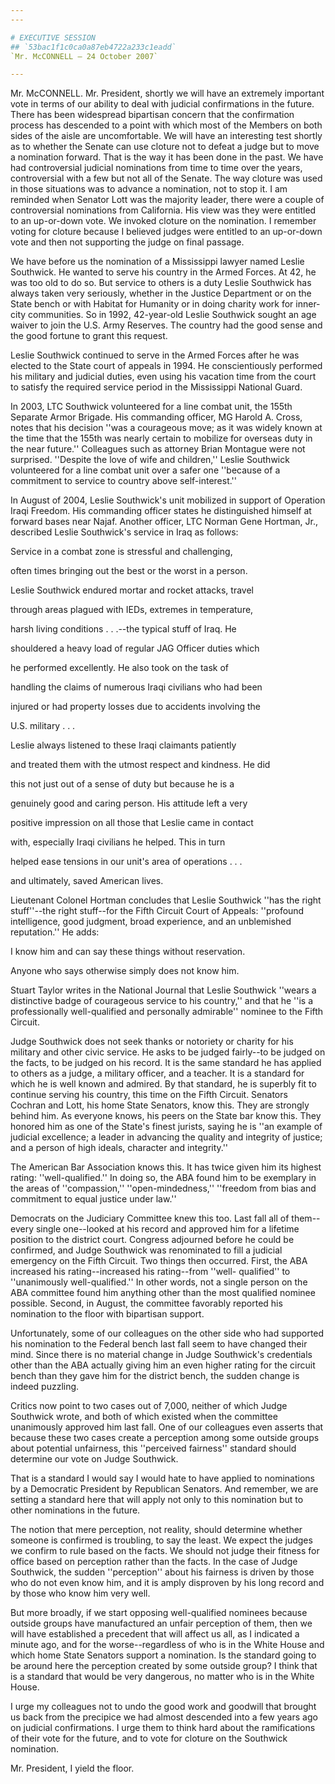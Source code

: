 ```yaml
---
---

# EXECUTIVE SESSION
## `53bac1f1c0ca0a87eb4722a233c1eadd`
`Mr. McCONNELL — 24 October 2007`

---
```



Mr. McCONNELL. Mr. President, shortly we will have an extremely 
important vote in terms of our ability to deal with judicial 
confirmations in the future. There has been widespread bipartisan 
concern that the confirmation process has descended to a point with 
which most of the Members on both sides of the aisle are uncomfortable. 
We will have an interesting test shortly as to whether the Senate can 
use cloture not to defeat a judge but to move a nomination forward. 
That is the way it has been done in the past. We have had controversial 
judicial nominations from time to time over the years, controversial 
with a few but not all of the Senate. The way cloture was used in those 
situations was to advance a nomination, not to stop it. I am reminded 
when Senator Lott was the majority leader, there were a couple of 
controversial nominations from California. His view was they were 
entitled to an up-or-down vote. We invoked cloture on the nomination. I 
remember voting for cloture because I believed judges were entitled to 
an up-or-down vote and then not supporting the judge on final passage.

We have before us the nomination of a Mississippi lawyer named Leslie 
Southwick. He wanted to serve his country in the Armed Forces. At 42, 
he was too old to do so. But service to others is a duty Leslie 
Southwick has always taken very seriously, whether in the Justice 
Department or on the State bench or with Habitat for Humanity or in 
doing charity work for inner-city communities. So in 1992, 42-year-old 
Leslie Southwick sought an age waiver to join the U.S. Army Reserves. 
The country had the good sense and the good fortune to grant this 
request.

Leslie Southwick continued to serve in the Armed Forces after he was 
elected to the State court of appeals in 1994. He conscientiously 
performed his military and judicial duties, even using his vacation 
time from the court to satisfy the required service period in the 
Mississippi National Guard.

In 2003, LTC Southwick volunteered for a line combat unit, the 155th 
Separate Armor Brigade. His commanding officer, MG Harold A. Cross, 
notes that his decision ''was a courageous move; as it was widely known 
at the time that the 155th was nearly certain to mobilize for overseas 
duty in the near future.'' Colleagues such as attorney Brian Montague 
were not surprised. ''Despite the love of wife and children,'' Leslie 
Southwick volunteered for a line combat unit over a safer one ''because 
of a commitment to service to country above self-interest.''

In August of 2004, Leslie Southwick's unit mobilized in support of 
Operation Iraqi Freedom. His commanding officer states he distinguished 
himself at forward bases near Najaf. Another officer, LTC Norman Gene 
Hortman, Jr., described Leslie Southwick's service in Iraq as follows:




 Service in a combat zone is stressful and challenging, 


 often times bringing out the best or the worst in a person. 


 Leslie Southwick endured mortar and rocket attacks, travel 


 through areas plagued with IEDs, extremes in temperature, 


 harsh living conditions . . .--the typical stuff of Iraq. He 


 shouldered a heavy load of regular JAG Officer duties which 


 he performed excellently. He also took on the task of 


 handling the claims of numerous Iraqi civilians who had been 


 injured or had property losses due to accidents involving the 


 U.S. military . . .



 Leslie always listened to these Iraqi claimants patiently 


 and treated them with the utmost respect and kindness. He did 


 this not just out of a sense of duty but because he is a 


 genuinely good and caring person. His attitude left a very 


 positive impression on all those that Leslie came in contact 


 with, especially Iraqi civilians he helped. This in turn 


 helped ease tensions in our unit's area of operations . . . 


 and ultimately, saved American lives.


Lieutenant Colonel Hortman concludes that Leslie Southwick ''has the 
right stuff''--the right stuff--for the Fifth Circuit Court of Appeals: 
''profound intelligence, good judgment, broad experience, and an 
unblemished reputation.'' He adds:




 I know him and can say these things without reservation. 


 Anyone who says otherwise simply does not know him.


Stuart Taylor writes in the National Journal that Leslie Southwick 
''wears a distinctive badge of courageous service to his country,'' and 
that he ''is a professionally well-qualified and personally admirable'' 
nominee to the Fifth Circuit.

Judge Southwick does not seek thanks or notoriety or charity for his 
military and other civic service. He asks to be judged fairly--to be 
judged on the facts, to be judged on his record. It is the same 
standard he has applied to others as a judge, a military officer, and a 
teacher. It is a standard for which he is well known and admired. By 
that standard, he is superbly fit to continue serving his country, this 
time on the Fifth Circuit. Senators Cochran and Lott, his home State 
Senators, know this. They are strongly behind him. As everyone knows, 
his peers on the State bar know this. They honored him as one of the 
State's finest jurists, saying he is ''an example of judicial 
excellence; a leader in advancing the quality and integrity of justice; 
and a person of high ideals, character and integrity.''

The American Bar Association knows this. It has twice given him its 
highest rating: ''well-qualified.'' In doing so, the ABA found him to 
be exemplary in the areas of ''compassion,'' ''open-mindedness,'' 
''freedom from bias and commitment to equal justice under law.''

Democrats on the Judiciary Committee knew this too. Last fall all of 
them--every single one--looked at his record and approved him for a 
lifetime position to the district court. Congress adjourned before he 
could be confirmed, and Judge Southwick was renominated to fill a 
judicial emergency on the Fifth Circuit. Two things then occurred. 
First, the ABA increased his rating--increased his rating--from ''well-
qualified'' to ''unanimously well-qualified.'' In other words, not a 
single person on the ABA committee found him anything other than the 
most qualified nominee possible. Second, in August, the committee 
favorably reported his nomination to the floor with bipartisan support.



Unfortunately, some of our colleagues on the other side who had 
supported his nomination to the Federal bench last fall seem to have 
changed their mind. Since there is no material change in Judge 
Southwick's credentials other than the ABA actually giving him an even 
higher rating for the circuit bench than they gave him for the district 
bench, the sudden change is indeed puzzling.

Critics now point to two cases out of 7,000, neither of which Judge 
Southwick wrote, and both of which existed when the committee 
unanimously approved him last fall. One of our colleagues even asserts 
that because these two cases create a perception among some outside 
groups about potential unfairness, this ''perceived fairness'' standard 
should determine our vote on Judge Southwick.

That is a standard I would say I would hate to have applied to 
nominations by a Democratic President by Republican Senators. And 
remember, we are setting a standard here that will apply not only to 
this nomination but to other nominations in the future.

The notion that mere perception, not reality, should determine 
whether someone is confirmed is troubling, to say the least. We expect 
the judges we confirm to rule based on the facts. We should not judge 
their fitness for office based on perception rather than the facts. In 
the case of Judge Southwick, the sudden ''perception'' about his 
fairness is driven by those who do not even know him, and it is amply 
disproven by his long record and by those who know him very well.

But more broadly, if we start opposing well-qualified nominees 
because outside groups have manufactured an unfair perception of them, 
then we will have established a precedent that will affect us all, as I 
indicated a minute ago, and for the worse--regardless of who is in the 
White House and which home State Senators support a nomination. Is the 
standard going to be around here the perception created by some outside 
group? I think that is a standard that would be very dangerous, no 
matter who is in the White House.

I urge my colleagues not to undo the good work and goodwill that 
brought us back from the precipice we had almost descended into a few 
years ago on judicial confirmations. I urge them to think hard about 
the ramifications of their vote for the future, and to vote for cloture 
on the Southwick nomination.

Mr. President, I yield the floor.